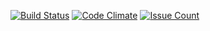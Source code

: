 [![Build Status](https://travis-ci.org/wopian/bobstudios.nl.svg?branch=master)](https://travis-ci.org/wopian/bobstudios.nl) 
[![Code Climate](https://codeclimate.com/github/wopian/bobstudios.nl/badges/gpa.svg)](https://codeclimate.com/github/wopian/bobstudios.nl)
[![Issue Count](https://codeclimate.com/github/wopian/bobstudios.nl/badges/issue_count.svg)](https://codeclimate.com/github/wopian/bobstudios.nl)

